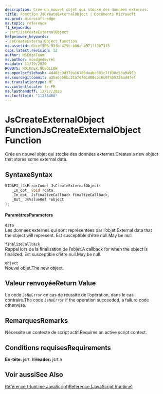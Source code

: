 ```yaml
---
description: Crée un nouvel objet qui stocke des données externes.
title: Fonction JsCreateExternalObject | Documents Microsoft
ms.prod: microsoft-edge
ms.topic: reference
f1_keywords:
- jsrt/JsCreateExternalObject
helpviewer_keywords:
- JsCreateExternalObject function
ms.assetid: 6bcef506-93fb-429b-b06a-a971ff0b71f3
caps.latest.revision: 12
author: MSEdgeTeam
ms.author: msedgedevrel
ms.date: 11/19/2020
ROBOTS: NOINDEX,NOFOLLOW
ms.openlocfilehash: 4d402c3d379a16186daaba601c7f830c53a9a953
ms.sourcegitcommit: a35a6b5bbc21b7df61d08cbc6b074b5325ad4fef
ms.translationtype: MT
ms.contentlocale: fr-FR
ms.lasthandoff: 12/17/2020
ms.locfileid: "11233488"
---
```

# <span data-ttu-id="9096b-103">JsCreateExternalObject Function</span><span class="sxs-lookup"><span data-stu-id="9096b-103">JsCreateExternalObject Function</span></span>

<span data-ttu-id="9096b-104">Crée un nouvel objet qui stocke des données externes.</span><span class="sxs-lookup"><span data-stu-id="9096b-104">Creates a new object that stores some external data.</span></span>
  
## <span data-ttu-id="9096b-105">Syntaxe</span><span class="sxs-lookup"><span data-stu-id="9096b-105">Syntax</span></span>  
  
```cpp  
STDAPI_(JsErrorCode) JsCreateExternalObject(  
   _In_opt_ void *data,  
   _In_opt_ JsFinalizeCallback finalizeCallback,  
   _Out_ JsValueRef *object  
);  
```  
  
#### <span data-ttu-id="9096b-106">Paramètres</span><span class="sxs-lookup"><span data-stu-id="9096b-106">Parameters</span></span>  
 `data`  
 <span data-ttu-id="9096b-107">Les données externes qui sont représentées par l’objet.</span><span class="sxs-lookup"><span data-stu-id="9096b-107">External data that the object will represent.</span></span> <span data-ttu-id="9096b-108">Est susceptible d’être null.</span><span class="sxs-lookup"><span data-stu-id="9096b-108">May be null.</span></span>  
  
 `finalizeCallback`  
 <span data-ttu-id="9096b-109">Rappel lors de la finalisation de l’objet.</span><span class="sxs-lookup"><span data-stu-id="9096b-109">A callback for when the object is finalized.</span></span> <span data-ttu-id="9096b-110">Est susceptible d’être null.</span><span class="sxs-lookup"><span data-stu-id="9096b-110">May be null.</span></span>  
  
 `object`  
 <span data-ttu-id="9096b-111">Nouvel objet.</span><span class="sxs-lookup"><span data-stu-id="9096b-111">The new object.</span></span>  
  
## <span data-ttu-id="9096b-112">Valeur renvoyée</span><span class="sxs-lookup"><span data-stu-id="9096b-112">Return Value</span></span>  
 <span data-ttu-id="9096b-113">Le code `JsNoError` en cas de réussite de l’opération, dans le cas contraire.</span><span class="sxs-lookup"><span data-stu-id="9096b-113">The code `JsNoError` if the operation succeeded, a failure code otherwise.</span></span>  
  
## <span data-ttu-id="9096b-114">Remarques</span><span class="sxs-lookup"><span data-stu-id="9096b-114">Remarks</span></span>  
 <span data-ttu-id="9096b-115">Nécessite un contexte de script actif.</span><span class="sxs-lookup"><span data-stu-id="9096b-115">Requires an active script context.</span></span>  
  
## <span data-ttu-id="9096b-116">Conditions requises</span><span class="sxs-lookup"><span data-stu-id="9096b-116">Requirements</span></span>  
 <span data-ttu-id="9096b-117">**En-tête:** jsrt. h</span><span class="sxs-lookup"><span data-stu-id="9096b-117">**Header:** jsrt.h</span></span>  
  
## <span data-ttu-id="9096b-118">Voir aussi</span><span class="sxs-lookup"><span data-stu-id="9096b-118">See Also</span></span>  
 [<span data-ttu-id="9096b-119">Référence (Runtime JavaScript)</span><span class="sxs-lookup"><span data-stu-id="9096b-119">Reference (JavaScript Runtime)</span></span>](../chakra-hosting/reference-javascript-runtime.md)
